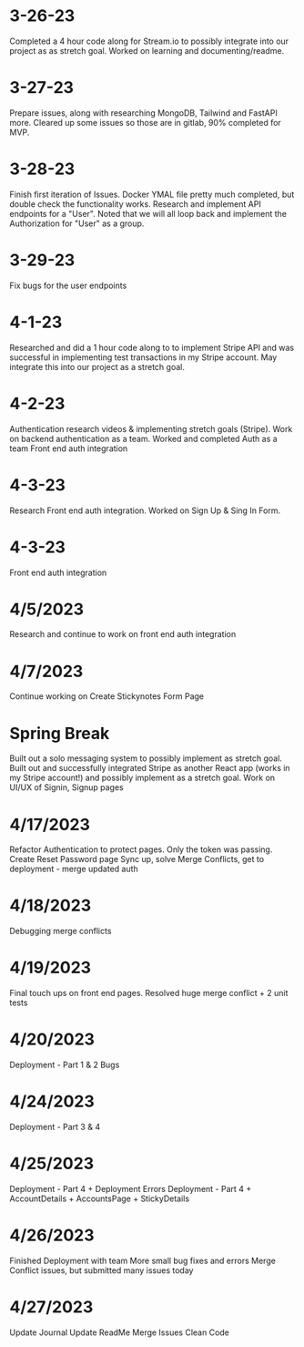 # 3-26-23
Completed a 4 hour code along for Stream.io to possibly integrate into
our project as as stretch goal. Worked on learning and documenting/readme.

# 3-27-23
Prepare issues, along with researching MongoDB, Tailwind and FastAPI more.
Cleared up some issues so those are in gitlab, 90% completed for MVP.

# 3-28-23
Finish first iteration of Issues. Docker YMAL file pretty much completed, but double check
the functionality works. Research and implement API endpoints for a "User". Noted that we will all loop back and implement the Authorization for "User" as a group.

# 3-29-23
Fix bugs for the user endpoints

# 4-1-23
Researched and did a 1 hour code along to to implement Stripe API and was successful
in implementing test transactions in my Stripe account. May integrate this into our
project as a stretch goal.


# 4-2-23
Authentication research videos & implementing stretch goals (Stripe).
Work on backend authentication as a team. Worked and completed Auth as a team	Front end auth integration


# 4-3-23
Research Front end auth integration. Worked on Sign Up & Sing In Form.


# 4-3-23
Front end auth integration


# 4/5/2023
Research and continue to work on front end auth integration

# 4/7/2023
Continue working on Create Stickynotes Form Page

# Spring Break
Built out a solo messaging system to possibly implement as stretch goal.
Built out and successfully integrated Stripe as another React app (works in my Stripe account!)
and possibly implement as a stretch goal.
Work on UI/UX of Signin, Signup pages


# 4/17/2023
Refactor Authentication to protect pages. Only the token was passing.
Create Reset Password page
Sync up, solve Merge Conflicts, get to deployment - merge updated auth

# 4/18/2023
Debugging merge conflicts

# 4/19/2023
Final touch ups on front end pages.
Resolved huge merge conflict + 2 unit tests

# 4/20/2023
Deployment - Part 1 & 2
Bugs

# 4/24/2023
Deployment - Part 3 & 4

# 4/25/2023
Deployment - Part 4 + Deployment Errors
Deployment - Part 4 + AccountDetails + AccountsPage + StickyDetails

# 4/26/2023
Finished Deployment with team
More small bug fixes and errors
Merge Conflict issues, but submitted many issues today

# 4/27/2023
Update Journal
Update ReadMe
Merge Issues
Clean Code
